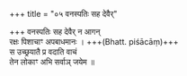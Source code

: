 +++
title = "०५ वनस्पतिः सह देवैर्"

+++
वनस्पतिः सह देवैर् न आगन्  
रक्षः पिशाचाꣳ अपबाधमानः । +++(Bhatt. piśācāṃ)+++  
स उच्छ्रयातै प्र वदाति वाचं  
तेन लोकाꣳ अभि सर्वाञ् जयेम ॥